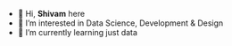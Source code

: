 - 👋 Hi, <b>Shivam</b> here
- 👀 I’m interested in Data Science, Development & Design
- 🌱 I’m currently learning just data

<!---
shivamrawat7712/shivamrawat7712 is a ✨ special ✨ repository because its `README.md` (this file) appears on your GitHub profile.
You can click the Preview link to take a look at your changes.
--->
